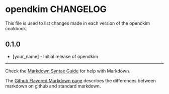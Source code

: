 opendkim CHANGELOG
==================

This file is used to list changes made in each version of the opendkim cookbook.

0.1.0
-----
- [your_name] - Initial release of opendkim

- - -
Check the [Markdown Syntax Guide](http://daringfireball.net/projects/markdown/syntax) for help with Markdown.

The [Github Flavored Markdown page](http://github.github.com/github-flavored-markdown/) describes the differences between markdown on github and standard markdown.
